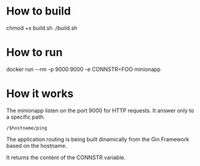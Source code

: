 # How to build

chmod +x build.sh
./build.sh

# How to run
docker run --rm -p 9000:9000 -e CONNSTR=FOO minionapp

# How it works
The minionapp listen on the port 9000 for HTTP requests.
It answer only to a specific path:

``` 
/$hostname/ping
```

The application routing is being built dinamically from the Gin Framework based on the hostname.

It returns the content of the CONNSTR variable.
